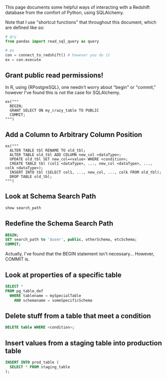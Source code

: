 This page documents some helpful ways of interacting with a Redshift database
from the comfort of Python, using SQLAlchemy.

Note that I use "shortcut functions" that throughout this document, which are defined
like so:
```python
# qry
from pandas import read_sql_query as query

# ex
con = connect_to_redshift() # however you do it
ex = con.execute
```

## Grant public read permissions!
In R, using {RPostgreSQL}, one needn't worry about "begin" or "commit," however 
I've found this is not the case for SQLAlchemy.
```
ex("""
  BEGIN; 
  GRANT SELECT ON my_crazy_table TO PUBLIC 
  COMMIT;
""")
```

## Add a Column to Arbitrary Column Position
```
ex("""
  ALTER TABLE tbl RENAME TO old_tbl;
  ALTER TABLE old_tbl ADD COLUMN new_col <dataType>;
  UPDATE old_tbl SET new_col=<value> WHERE <condition>;
  CREATE TABLE tbl (col1 <dataType>, ..., new_col <dataType>, ..., colk <dataType>);
  INSERT INTO tbl (SELECT col1, ..., new_col, ..., colk FROM old_tbl);
  DROP TABLE old_tbl;
""")
```

## Look at Schema Search Path
```sql
show search_path
```

## Redefine the Schema Search Path
```sql
BEGIN;
SET search_path to '$user', public, otherSchema, etcSchema;
COMMIT;
```
Actually, I've found that the BEGIN statement isn't necessary... However, COMMIT is.

## Look at properties of a specific table
```sql
SELECT * 
FROM pg_table_def 
  WHERE tablename = mySpecialTable
    AND schemaname = someSpecificSchema
```

## Delete stuff from a table that meet a condition
```sql
DELETE table WHERE <condition>;
```

## Insert values from a staging table into production table
```sql
INSERT INTO prod_table (
  SELECT * FROM staging_table
);
```

